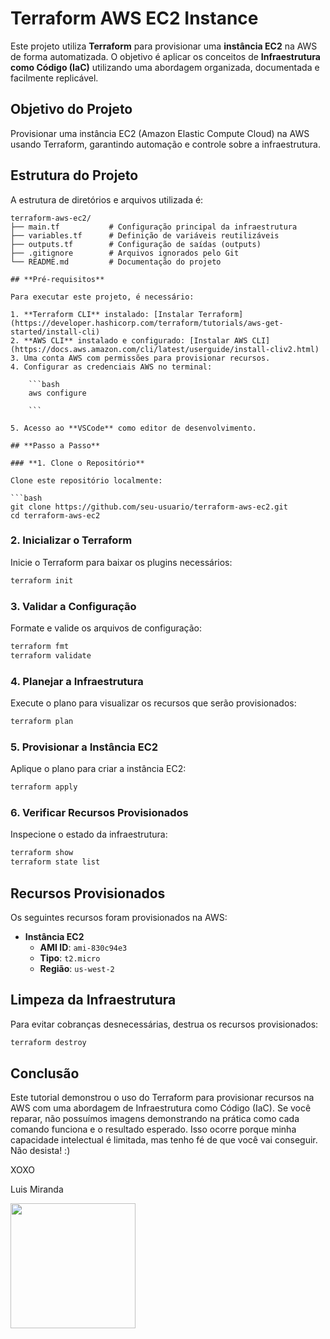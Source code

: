 # **Terraform AWS EC2 Instance**

Este projeto utiliza **Terraform** para provisionar uma **instância EC2** na AWS de forma automatizada. O objetivo é aplicar os conceitos de **Infraestrutura como Código (IaC)** utilizando uma abordagem organizada, documentada e facilmente replicável.

## **Objetivo do Projeto**
Provisionar uma instância EC2 (Amazon Elastic Compute Cloud) na AWS usando Terraform, garantindo automação e controle sobre a infraestrutura.

## **Estrutura do Projeto**

A estrutura de diretórios e arquivos utilizada é:

```plaintext
terraform-aws-ec2/
├── main.tf           # Configuração principal da infraestrutura
├── variables.tf      # Definição de variáveis reutilizáveis
├── outputs.tf        # Configuração de saídas (outputs)
├── .gitignore        # Arquivos ignorados pelo Git
└── README.md         # Documentação do projeto

## **Pré-requisitos**

Para executar este projeto, é necessário:

1. **Terraform CLI** instalado: [Instalar Terraform](https://developer.hashicorp.com/terraform/tutorials/aws-get-started/install-cli)
2. **AWS CLI** instalado e configurado: [Instalar AWS CLI](https://docs.aws.amazon.com/cli/latest/userguide/install-cliv2.html)
3. Uma conta AWS com permissões para provisionar recursos.
4. Configurar as credenciais AWS no terminal:
    
    ```bash
    aws configure
    
    ```
    
5. Acesso ao **VSCode** como editor de desenvolvimento.

## **Passo a Passo**

### **1. Clone o Repositório**

Clone este repositório localmente:

```bash
git clone https://github.com/seu-usuario/terraform-aws-ec2.git
cd terraform-aws-ec2

```

### **2. Inicializar o Terraform**

Inicie o Terraform para baixar os plugins necessários:

```bash
terraform init

```

### **3. Validar a Configuração**

Formate e valide os arquivos de configuração:

```bash
terraform fmt
terraform validate

```

### **4. Planejar a Infraestrutura**

Execute o plano para visualizar os recursos que serão provisionados:

```bash
terraform plan

```

### **5. Provisionar a Instância EC2**

Aplique o plano para criar a instância EC2:

```bash
terraform apply

```

### **6. Verificar Recursos Provisionados**

Inspecione o estado da infraestrutura:

```bash
terraform show
terraform state list

```

## **Recursos Provisionados**

Os seguintes recursos foram provisionados na AWS:

- **Instância EC2**
    - **AMI ID**: `ami-830c94e3`
    - **Tipo**: `t2.micro`
    - **Região**: `us-west-2`

## **Limpeza da Infraestrutura**

Para evitar cobranças desnecessárias, destrua os recursos provisionados:

```bash
terraform destroy

```

## **Conclusão**

Este tutorial demonstrou o uso do Terraform para provisionar recursos na AWS com uma abordagem de Infraestrutura como Código (IaC). Se você reparar, não possuímos imagens demonstrando na prática como cada comando funciona e o resultado esperado. Isso ocorre porque minha capacidade intelectual é limitada, mas tenho fé de que você vai conseguir. Não desista! :)

XOXO

Luis Miranda 

<img src="https://media.giphy.com/media/vFKqnCdLPNOKc/giphy.gif" width="200" height="200" />
